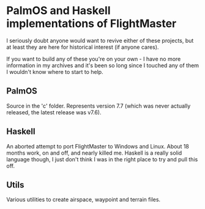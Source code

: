 # PalmOS and Haskell implementations of FlightMaster

I seriously doubt anyone would want to revive either of these projects, but at least they are here for
historical interest  (if anyone cares).   

If you want to build any of these you're on your own - I have no more information
in my archives and it's been so long since I touched any of them I wouldn't know where to start to help.

## PalmOS

Source in the 'c' folder. Represents version 7.7 (which was never actually released, the latest release was v7.6).

## Haskell

An aborted attempt to port FlightMaster to Windows and Linux. About 18 months work, on and off, and nearly killed me. 
Haskell is a really solid language though, I just don't think I was in the right place to try and pull this off.

## Utils

Various utilities to create airspace, waypoint and terrain files.
